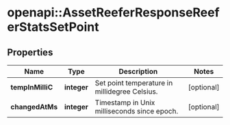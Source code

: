 # openapi::AssetReeferResponseReeferStatsSetPoint

## Properties
Name | Type | Description | Notes
------------ | ------------- | ------------- | -------------
**tempInMilliC** | **integer** | Set point temperature in millidegree Celsius. | [optional] 
**changedAtMs** | **integer** | Timestamp in Unix milliseconds since epoch. | [optional] 


